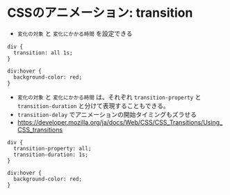 # CSSのアニメーション: transition

* `変化の対象` と `変化にかかる時間` を設定できる

```
div {
  transition: all 1s;
}

div:hover {
  background-color: red;
}
```

* `変化の対象` と `変化にかかる時間` は、それぞれ `transition-property` と `transition-duration` と分けて表現することもできる。
* `transition-delay` でアニメーションの開始タイミングもズラせる
* https://developer.mozilla.org/ja/docs/Web/CSS/CSS_Transitions/Using_CSS_transitions

```
div {
  transition-property: all;
  transition-duration: 1s;
}

div:hover {
  background-color: red;
}
```
